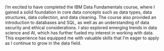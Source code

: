 I’m excited to have completed the IBM Data Fundamentals course, where I gained a solid foundation in core data concepts such as data types, data structures, data collection, and data cleaning. The course also provided an introduction to databases and SQL, as well as an understanding of data security and ethical considerations. I also explored emerging trends in data science and AI, which has further fueled my interest in working with data. This experience has equipped me with valuable skills that I’m eager to apply as I continue to grow in the data field.
